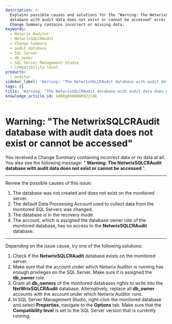 ```yaml
---
description: >-
  Explains possible causes and solutions for the "Warning: The NetwrixSQLCRAudit
  database with audit data does not exist or cannot be accessed" error when a
  Change Summary contains incorrect or missing data.
keywords:
  - Netwrix Auditor
  - NetwrixSQLCRAudit
  - Change Summary
  - audit database
  - SQL Server
  - db_owner
  - SQL Server Management Studio
  - Compatibility level
products:
  - auditor
sidebar_label: 'Warning: "The NetwrixSQLCRAudit database with audit data does not exist or cannot be accessed"'
tags: []
title: 'Warning: "The NetwrixSQLCRAudit database with audit data does not exist or cannot be accessed"'
knowledge_article_id: kA00g000000H9ZjCAK
---
```


# Warning: "The NetwrixSQLCRAudit database with audit data does not exist or cannot be accessed"

You received a Change Summary containing incorrect data or no data at all. You also see the following message: " **Warning: The NetwrixSQLCRAudit database with audit data does not exist or cannot be accessed** ".

---

Review the possible causes of this issue:

1. The database was not created and does not exist on the monitored server.
2. The default Data Processing Account used to collect data from the monitored SQL Servers was changed.
3. The database is in the recovery mode.
4. The account, which is assigned the database owner role of the monitored database, has no access to the **NetwrixSQLCRAudit** database.

---

Depending on the issue cause, try one of the following solutions:

1. Check if the **NetwrixSQLCRAudit** database exists on the monitored server.
2. Make sure that the account under which Netwrix Auditor is running has enough privileges on the SQL Server. Make sure it is assigned the **db_owner** role.
3. Grant all **db_owners** of the monitored databases rights to write into the **NetWrixSQLCRAudit** database. Alternatively, replace all **db_owner** accounts with the account under which Netwrix Auditor runs.
4. In SQL Server Management Studio, right-click the monitored database and select **Properties**, navigate to the **Options** tab. Make sure that the **Compatibility level** is set to the SQL Server version that is currently running.
